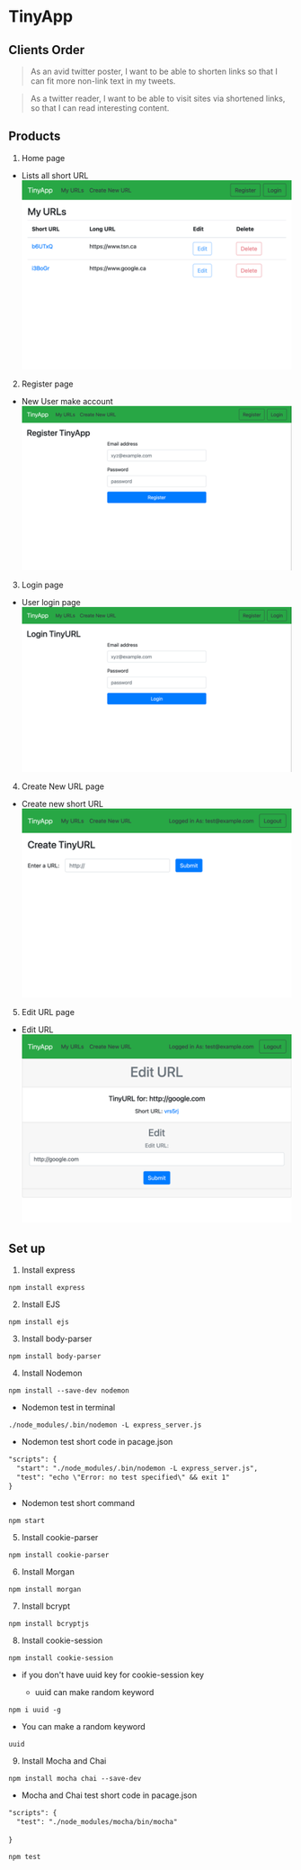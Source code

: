 # TinyApp

## Clients Order

> As an avid twitter poster,
> I want to be able to shorten links
> so that I can fit more non-link text in my tweets.

> As a twitter reader,
> I want to be able to visit sites via shortened links,
> so that I can read interesting content.

## Products

1. Home page

- Lists all short URL
  ![Home](/images/index.png)

2. Register page

- New User make account
  ![Register](/images/register.png)

3. Login page

- User login page
  ![Login](/images/login.png)

4. Create New URL page

- Create new short URL
  ![New](/images/new.png)

5. Edit URL page

- Edit URL
  ![Edit](/images/edit.png)

## Set up

1. Install express

```
npm install express
```

2. Install EJS

```
npm install ejs
```

3. Install body-parser

```
npm install body-parser
```

4. Install Nodemon

```
npm install --save-dev nodemon
```

- Nodemon test in terminal

```
./node_modules/.bin/nodemon -L express_server.js
```

- Nodemon test short code in pacage.json

```
"scripts": {
  "start": "./node_modules/.bin/nodemon -L express_server.js",
  "test": "echo \"Error: no test specified\" && exit 1"
}
```

- Nodemon test short command

```
npm start
```

5. Install cookie-parser

```
npm install cookie-parser
```

6. Install Morgan

```
npm install morgan
```

7. Install bcrypt

```
npm install bcryptjs
```

8. Install cookie-session

```
npm install cookie-session
```

- if you don't have uuid key for cookie-session key

  - uuid can make random keyword

```
npm i uuid -g
```

- You can make a random keyword

```
uuid
```

9. Install Mocha and Chai

```
npm install mocha chai --save-dev
```

- Mocha and Chai test short code in pacage.json

```
"scripts": {
  "test": "./node_modules/mocha/bin/mocha"

}
```

```
npm test
```
